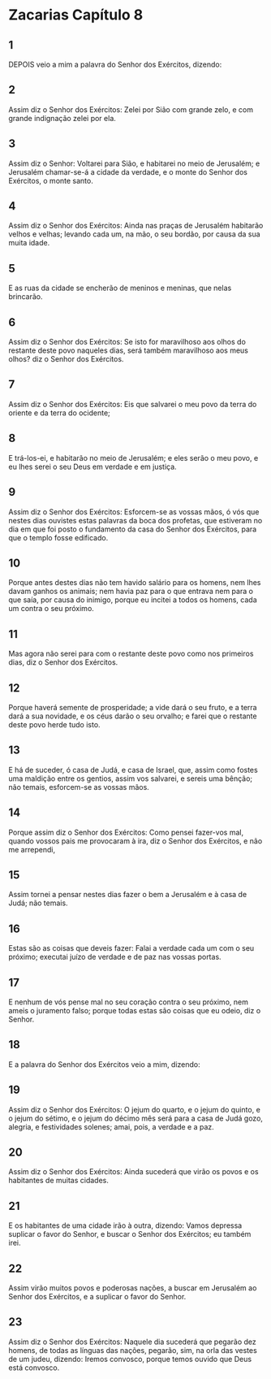 # Zacarias Capítulo 8

## 1
DEPOIS veio a mim a palavra do Senhor dos Exércitos, dizendo:

## 2
Assim diz o Senhor dos Exércitos: Zelei por Sião com grande zelo, e com grande indignação zelei por ela.

## 3
Assim diz o Senhor: Voltarei para Sião, e habitarei no meio de Jerusalém; e Jerusalém chamar-se-á a cidade da verdade, e o monte do Senhor dos Exércitos, o monte santo.

## 4
Assim diz o Senhor dos Exércitos: Ainda nas praças de Jerusalém habitarão velhos e velhas; levando cada um, na mão, o seu bordão, por causa da sua muita idade.

## 5
E as ruas da cidade se encherão de meninos e meninas, que nelas brincarão.

## 6
Assim diz o Senhor dos Exércitos: Se isto for maravilhoso aos olhos do restante deste povo naqueles dias, será também maravilhoso aos meus olhos? diz o Senhor dos Exércitos.

## 7
Assim diz o Senhor dos Exércitos: Eis que salvarei o meu povo da terra do oriente e da terra do ocidente;

## 8
E trá-los-ei, e habitarão no meio de Jerusalém; e eles serão o meu povo, e eu lhes serei o seu Deus em verdade e em justiça.

## 9
Assim diz o Senhor dos Exércitos: Esforcem-se as vossas mãos, ó vós que nestes dias ouvistes estas palavras da boca dos profetas, que estiveram no dia em que foi posto o fundamento da casa do Senhor dos Exércitos, para que o templo fosse edificado.

## 10
Porque antes destes dias não tem havido salário para os homens, nem lhes davam ganhos os animais; nem havia paz para o que entrava nem para o que saía, por causa do inimigo, porque eu incitei a todos os homens, cada um contra o seu próximo.

## 11
Mas agora não serei para com o restante deste povo como nos primeiros dias, diz o Senhor dos Exércitos.

## 12
Porque haverá semente de prosperidade; a vide dará o seu fruto, e a terra dará a sua novidade, e os céus darão o seu orvalho; e farei que o restante deste povo herde tudo isto.

## 13
E há de suceder, ó casa de Judá, e casa de Israel, que, assim como fostes uma maldição entre os gentios, assim vos salvarei, e sereis uma bênção; não temais, esforcem-se as vossas mãos.

## 14
Porque assim diz o Senhor dos Exércitos: Como pensei fazer-vos mal, quando vossos pais me provocaram à ira, diz o Senhor dos Exércitos, e não me arrependi,

## 15
Assim tornei a pensar nestes dias fazer o bem a Jerusalém e à casa de Judá; não temais.

## 16
Estas são as coisas que deveis fazer: Falai a verdade cada um com o seu próximo; executai juízo de verdade e de paz nas vossas portas.

## 17
E nenhum de vós pense mal no seu coração contra o seu próximo, nem ameis o juramento falso; porque todas estas são coisas que eu odeio, diz o Senhor.

## 18
E a palavra do Senhor dos Exércitos veio a mim, dizendo:

## 19
Assim diz o Senhor dos Exércitos: O jejum do quarto, e o jejum do quinto, e o jejum do sétimo, e o jejum do décimo mês será para a casa de Judá gozo, alegria, e festividades solenes; amai, pois, a verdade e a paz.

## 20
Assim diz o Senhor dos Exércitos: Ainda sucederá que virão os povos e os habitantes de muitas cidades.

## 21
E os habitantes de uma cidade irão à outra, dizendo: Vamos depressa suplicar o favor do Senhor, e buscar o Senhor dos Exércitos; eu também irei.

## 22
Assim virão muitos povos e poderosas nações, a buscar em Jerusalém ao Senhor dos Exércitos, e a suplicar o favor do Senhor.

## 23
Assim diz o Senhor dos Exércitos: Naquele dia sucederá que pegarão dez homens, de todas as línguas das nações, pegarão, sim, na orla das vestes de um judeu, dizendo: Iremos convosco, porque temos ouvido que Deus está convosco.

